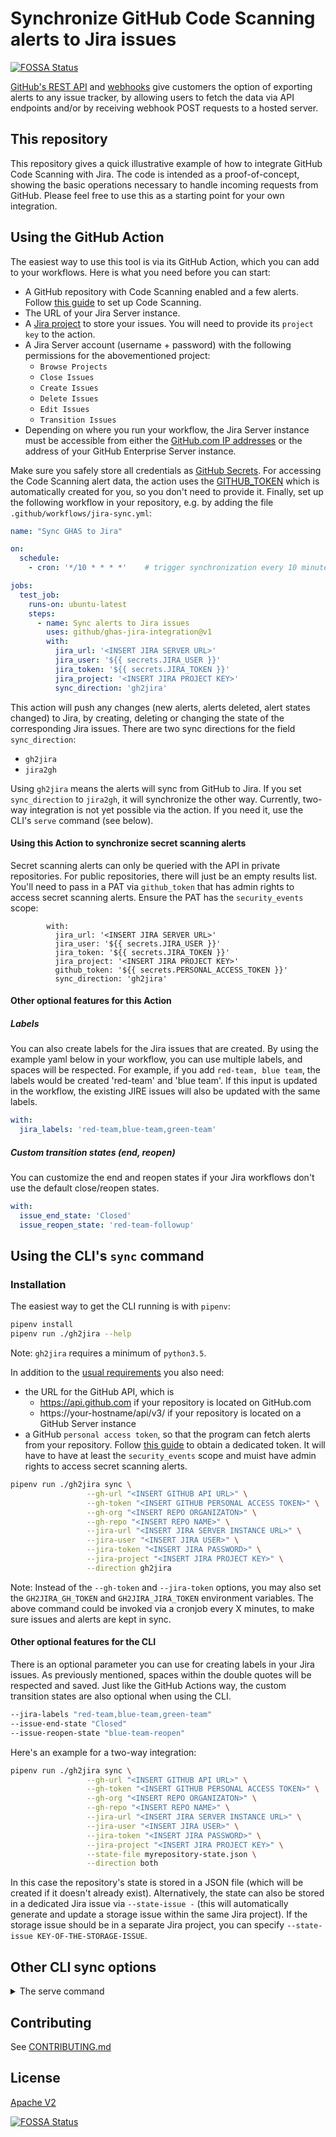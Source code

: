 # Synchronize GitHub Code Scanning alerts to Jira issues
[![FOSSA Status](https://app.fossa.com/api/projects/git%2Bgithub.com%2Fcmboling%2Fghas-jira-integration.svg?type=shield)](https://app.fossa.com/projects/git%2Bgithub.com%2Fcmboling%2Fghas-jira-integration?ref=badge_shield)


[GitHub's REST API](https://docs.github.com/en/rest) and [webhooks](https://docs.github.com/en/developers/webhooks-and-events/about-webhooks) give customers the option of exporting alerts to any issue tracker, by allowing users to fetch the data via API endpoints and/or by receiving webhook POST requests to a hosted server.

## This repository

This repository gives a quick illustrative example of how to integrate GitHub Code Scanning with Jira. The code is intended as a proof-of-concept, showing the basic operations necessary to handle incoming requests from GitHub. Please feel free to use this as a starting point for your own integration.

## Using the GitHub Action

The easiest way to use this tool is via its GitHub Action, which you can add to your workflows. Here is what you need before you can start:

* A GitHub repository with Code Scanning enabled and a few alerts. Follow [this guide](https://docs.github.com/en/github/finding-security-vulnerabilities-and-errors-in-your-code/setting-up-code-scanning-for-a-repository) to set up Code Scanning.
* The URL of your Jira Server instance.
* A [Jira project](https://confluence.atlassian.com/adminjiraserver/creating-a-project-938846813.html) to store your issues. You will need to provide its `project key` to the action.
* A Jira Server account (username + password) with the following permissions for the abovementioned project:
  * `Browse Projects`
  * `Close Issues`
  * `Create Issues`
  * `Delete Issues`
  * `Edit Issues`
  * `Transition Issues`
* Depending on where you run your workflow, the Jira Server instance must be accessible from either the [GitHub.com IP addresses](https://docs.github.com/en/github/authenticating-to-github/about-githubs-ip-addresses) or the address of your GitHub Enterprise Server instance.

Make sure you safely store all credentials as [GitHub Secrets](https://docs.github.com/en/actions/reference/encrypted-secrets). For accessing the Code Scanning alert data, the action uses the [GITHUB_TOKEN](https://docs.github.com/en/actions/reference/authentication-in-a-workflow#using-the-github_token-in-a-workflow) which is automatically created for you, so you don't need to provide it. Finally, set up the following workflow in your repository, e.g. by adding the file `.github/workflows/jira-sync.yml`:

```yaml
name: "Sync GHAS to Jira"

on:
  schedule:
    - cron: '*/10 * * * *'    # trigger synchronization every 10 minutes

jobs:
  test_job:
    runs-on: ubuntu-latest
    steps:
      - name: Sync alerts to Jira issues
        uses: github/ghas-jira-integration@v1
        with:
          jira_url: '<INSERT JIRA SERVER URL>'
          jira_user: '${{ secrets.JIRA_USER }}'
          jira_token: '${{ secrets.JIRA_TOKEN }}'
          jira_project: '<INSERT JIRA PROJECT KEY>'
          sync_direction: 'gh2jira'
```

This action will push any changes (new alerts, alerts deleted, alert states changed) to Jira, by creating, deleting or changing the state of the corresponding Jira issues. There are two sync directions for the field `sync_direction`:

- `gh2jira`
- `jira2gh`


Using `gh2jira` means the alerts will sync from GitHub to Jira. If you set `sync_direction` to `jira2gh`, it will synchronize the other way. 
Currently, two-way integration is not yet possible via the action. If you need it, use the CLI's `serve` command (see below).


#### Using this Action to synchronize secret scanning alerts
Secret scanning alerts can only be queried with the API in private repositories. For public repositories, there will just be an empty results list. You'll need to pass in a PAT via `github_token` that has admin rights to access secret scanning alerts. Ensure the PAT has the `security_events` scope:
```
        with:
          jira_url: '<INSERT JIRA SERVER URL>'
          jira_user: '${{ secrets.JIRA_USER }}'
          jira_token: '${{ secrets.JIRA_TOKEN }}'
          jira_project: '<INSERT JIRA PROJECT KEY>'
          github_token: '${{ secrets.PERSONAL_ACCESS_TOKEN }}'
          sync_direction: 'gh2jira'
 ```     

#### Other optional features for this Action

##### Labels
You can also create labels for the Jira issues that are created. By using the example yaml below in your workflow, you can use multiple labels, and spaces will be respected. For example, if you add `red-team, blue team`, the labels would be created 'red-team' and 'blue team'. If this input is updated in the workflow, the existing JIRE issues will also be updated with the same labels.

```yaml
with:
  jira_labels: 'red-team,blue-team,green-team'
```

##### Custom transition states (end, reopen)
You can customize the end and reopen states if your Jira workflows don't use the default close/reopen states.

```yaml
with:
  issue_end_state: 'Closed'
  issue_reopen_state: 'red-team-followup'
```


## Using the CLI's `sync` command

### Installation

The easiest way to get the CLI running is with `pipenv`:

```bash
pipenv install
pipenv run ./gh2jira --help
```

Note: `gh2jira` requires a minimum of `python3.5`.

In addition to the [usual requirements](#using-the-github-action) you also need:
* the URL for the GitHub API, which is
  * https://api.github.com if your repository is located on GitHub.com
  * https://your-hostname/api/v3/ if your repository is located on a GitHub Server instance
* a GitHub `personal access token`, so that the program can fetch alerts from your repository. Follow [this guide](https://docs.github.com/en/github/authenticating-to-github/creating-a-personal-access-token) to obtain a dedicated token. It will have to have at least the `security_events` scope and muist have admin rights to access secret scanning alerts.

```bash
pipenv run ./gh2jira sync \
                 --gh-url "<INSERT GITHUB API URL>" \
                 --gh-token "<INSERT GITHUB PERSONAL ACCESS TOKEN>" \
                 --gh-org "<INSERT REPO ORGANIZATON>" \
                 --gh-repo "<INSERT REPO NAME>" \
                 --jira-url "<INSERT JIRA SERVER INSTANCE URL>" \
                 --jira-user "<INSERT JIRA USER>" \
                 --jira-token "<INSERT JIRA PASSWORD>" \
                 --jira-project "<INSERT JIRA PROJECT KEY>" \
                 --direction gh2jira
```

Note: Instead of the `--gh-token` and `--jira-token` options, you may also set the `GH2JIRA_GH_TOKEN` and `GH2JIRA_JIRA_TOKEN` environment variables. The above command could be invoked via a cronjob every X minutes, to make sure issues and alerts are kept in sync.

#### Other optional features for the CLI

There is an optional parameter you can use for creating labels in your Jira issues. As previously mentioned, spaces within the double quotes will be respected and saved. Just like the GitHub Actions way, the custom transition states are also optional when using the CLI.


```bash
--jira-labels "red-team,blue-team,green-team"
--issue-end-state "Closed"
--issue-reopen-state "blue-team-reopen"
```

Here's an example for a two-way integration:

```bash
pipenv run ./gh2jira sync \
                 --gh-url "<INSERT GITHUB API URL>" \
                 --gh-token "<INSERT GITHUB PERSONAL ACCESS TOKEN>" \
                 --gh-org "<INSERT REPO ORGANIZATON>" \
                 --gh-repo "<INSERT REPO NAME>" \
                 --jira-url "<INSERT JIRA SERVER INSTANCE URL>" \
                 --jira-user "<INSERT JIRA USER>" \
                 --jira-token "<INSERT JIRA PASSWORD>" \
                 --jira-project "<INSERT JIRA PROJECT KEY>" \
                 --state-file myrepository-state.json \
                 --direction both
```

In this case the repository's state is stored in a JSON file (which will be created if it doesn't already exist). Alternatively, the state can also be stored in a dedicated Jira issue via `--state-issue -` (this will automatically generate and update a storage issue within the same Jira project). If the storage issue should be in a separate Jira project, you can specify `--state-issue KEY-OF-THE-STORAGE-ISSUE`.

## Other CLI sync options

<details>
<summary>The serve command</summary>

## Using the CLI's `serve` command

The following method is the most involved one, but currently the only one which allows two-way integration (i.e. changes to Code Scanning alerts trigger changes to Jira issues and vice versa). It uses a lightweight `Flask` server to handle incoming Jira and GitHub webhooks. The server is meant to be an example and not production-ready.

In addition to the [usual requirements](#using-the-github-action) you also need:
* A machine with an address that can be reached from GitHub.com or your GitHub Enterprise Server instance and your Jira Server instance. This machine will run the server.
* Webhooks set up, both, on GitHub and Jira. On GitHub only repository or organization owners can do so. On Jira, it requires administrator access.
* A secret which will be used to verify webhook requests.

First, [create a GitHub webhook](https://docs.github.com/en/developers/webhooks-and-events/creating-webhooks) with the following event triggers:
* [Code scanning alerts](https://docs.github.com/en/developers/webhooks-and-events/webhook-events-and-payloads#code_scanning_alert)
* [Repositories](https://docs.github.com/en/developers/webhooks-and-events/webhook-events-and-payloads#repository)

This can be either a repository or an organization-wide hook. Set the `Payload URL` to `https://<the machine>/github`, the `Content type` to `application/json` and insert your webhook `Secret`. Make sure to `Enable SSL verification`.

Second, [register a webhook on Jira](https://developer.atlassian.com/server/jira/platform/webhooks/#registering-a-webhook). Give your webhook a `Name` and enter the `URL`: `https://<the machine>/jira?secret_token=<INSERT WEBHOOK SECRET>`. In the `Events` section specify `All issues` and mark the boxes `created`, `updated` and `deleted`. Click `Save`.

Finally, start the server:

```bash
pipenv run ./gh2jira serve \
                 --gh-url "<INSERT GITHUB API URL>" \
                 --gh-token "<INSERT GITHUB PERSONAL ACCESS TOKEN>" \
                 --jira-url "<INSERT JIRA SERVER INSTANCE URL>" \
                 --jira-user "<INSERT JIRA USER>" \
                 --jira-token "<INSERT JIRA PASSWORD>" \
                 --jira-project "<INSERT JIRA PROJECT KEY>" \
                 --secret "<INSERT WEBHOOK SECRET>" \
                 --port 5000 \
                 --direction both
```

This will enable two-way integration between GitHub and Jira. Note: Instead of the `--secret` option, you may also set the `GH2JIRA_SECRET` environment variable.
 
</details>

## Contributing

See [CONTRIBUTING.md](CONTRIBUTING.md)

## License

[Apache V2](LICENSE)


[![FOSSA Status](https://app.fossa.com/api/projects/git%2Bgithub.com%2Fcmboling%2Fghas-jira-integration.svg?type=large)](https://app.fossa.com/projects/git%2Bgithub.com%2Fcmboling%2Fghas-jira-integration?ref=badge_large)